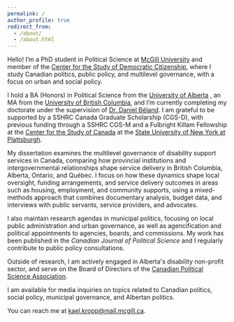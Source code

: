 ```yaml
---
permalink: /
author_profile: true
redirect_from:
  - /about/
  - /about.html
---
```


Hello! I’m a PhD student in Political Science at [McGill University](https://www.mcgill.ca/politicalscience/) and member of the [Center for the Study of Democratic Citizenship](https://csdc-cecd.ca/en/), where I study Canadian politics, public policy, and multilevel governance, with a focus on urban and social policy.

I hold a BA (Honors) in Political Science from the [University of Alberta](https://www.ualberta.ca/en/political-science/index.html)
, an MA from the [University of British Columbia](https://politics.ubc.ca/), and I’m currently completing my doctorate under the supervision of [Dr. Daniel Béland](https://www.mcgill.ca/politicalscience/daniel-beland). I am grateful to be supported by a SSHRC Canada Graduate Scholarship (CGS-D), with previous funding through a SSHRC CGS-M and a Fulbright Killam Fellowship at the [Center for the Study of Canada](https://www.plattsburgh.edu/academics/cesca/) at the [State University of New York at Plattsburgh](https://www.plattsburgh.edu/).

My dissertation examines the multilevel governance of disability support services in Canada, comparing how provincial institutions and intergovernmental relationships shape service delivery in British Columbia, Alberta, Ontario, and Québec. I focus on how these dynamics shape local oversight, funding arrangements, and service delivery outcomes in areas such as housing, employment, and community supports, using a mixed-methods approach that combines documentary analysis, budget data, and interviews with public servants, service providers, and advocates.

I also maintain research agendas in municipal politics, focusing on local public administration and urban governance, as well as agencification and political appointments to agencies, boards, and commissions. My work has been published in the _Canadian Journal of Political Science_ and I regularly contribute to public policy consultations.

Outside of research, I am actively engaged in Alberta's disability non-profit sector, and serve on the Board of Directors of the [Canadian Political Science Association](https://cpsa-acsp.ca/about/).

I am available for media inquiries on topics related to Canadian politics, social policy, municipal governance, and Albertan politics.

You can reach me at [kael.kropp@mail.mcgill.ca](mailto:kael.kropp@mail.mcgill.ca).
